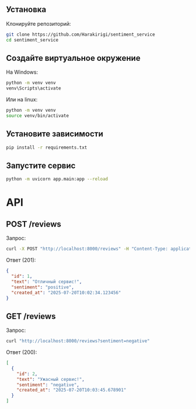 ## Установка

Клонируйте репозиторий:
```bash
git clone https://github.com/Harakirigi/sentiment_service
cd sentiment_service
```
## Создайте виртуальное окружение
На Windows:
```bash
python -m venv venv
venv\Scripts\activate
```
Или на linux:
```bash
python -m venv venv
source venv/bin/activate
```
## Установите зависимости
```bash
pip install -r requirements.txt
```
## Запустите сервис
```bash
python -m uvicorn app.main:app --reload
```
# API

## POST /reviews
Запрос:
```bash
curl -X POST "http://localhost:8000/reviews" -H "Content-Type: application/json" -d '{"text": "Отличный сервис!"}'
```
Ответ (201):
```json
{
  "id": 1,
  "text": "Отличный сервис!",
  "sentiment": "positive",
  "created_at": "2025-07-20T10:02:34.123456"
}
```
## GET /reviews
Запрос:
```bash
curl "http://localhost:8000/reviews?sentiment=negative"
```
Ответ (200):
```json
[
  {
    "id": 2,
    "text": "Ужасный сервис!",
    "sentiment": "negative",
    "created_at": "2025-07-20T10:03:45.678901"
  }
]
```